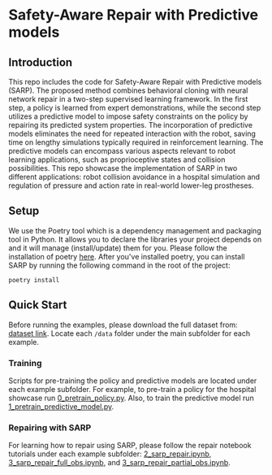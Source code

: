# Safety-Aware Repair with Predictive models
## Introduction
This repo includes the code for Safety-Aware Repair with Predictive models (SARP).
The proposed method combines behavioral cloning with neural network repair in a two-step supervised learning framework. 
In the first step, a policy is learned from expert demonstrations, while the second step utilizes a predictive model to impose safety constraints on the policy by repairing its predicted system properties. 
The incorporation of predictive models eliminates the need for repeated interaction with the robot, saving time on lengthy simulations typically required in reinforcement learning. 
The predictive models can encompass various aspects relevant to robot learning applications, such as proprioceptive states and collision possibilities. 
This repo showcase the implementation of SARP in two different applications: robot collision avoidance in a hospital simulation and regulation of pressure and action rate in real-world lower-leg prostheses. 

## Setup
We use the Poetry tool which is a dependency management and packaging tool in Python. It allows you to declare the libraries your project depends on and it will manage (install/update) them for you. Please follow the installation of poetry [here](https://python-poetry.org/docs/#installation). After you've installed poetry, you can install SARP by running the following command in the root of the project:

    poetry install

## Quick Start
Before running the examples, please download the full dataset from: [dataset link](https://drive.google.com/drive/folders/1SELQ2BnnqfwDSjb59tPyDQ6iak-kcBTm?usp=sharing). Locate each `/data` folder under the main subfolder for each example. 

### Training
Scripts for pre-training the policy and predictive models are located under each example subfolder. For example, to pre-train a policy for the hospital showcase run [0_pretrain_policy.py](examples/1_hospital_simulation/0_pretrain_policy.py). Also, to train the predictive model run [1_pretrain_predictive_model.py](examples/1_hospital_simulation/1_pretrain_predictive_model.py).

### Repairing with SARP
For learning how to repair using SARP, please follow the repair notebook tutorials under each example subfolder: [2_sarp_repair.ipynb](examples/1_hospital_simulation/2_sarp_repair.ipynb), [3_sarp_repair_full_obs.ipynb](examples/2_lower_leg_prosthesis/3_sarp_repair_full_obs.ipynb), and [3_sarp_repair_partial_obs.ipynb](examples/2_lower_leg_prosthesis/3_sarp_repair_partial_obs.ipynb).